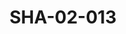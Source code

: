 ---
pid: SHA-02-013
title: SHA-02-013
language: en
original_label: 
rights: Sharhabil Ahmed
location_of_original: Sharhabil Ahmed
photographer_or_studio: 
scanned_from: photograph 12.2 by 16.4
_date: '1962'
location: Ethiopia, Addis Ababa
description: Group of men
additional_notes: 
permission_display: 'yes'
on_server: 'no'
on_website: 'no'
permalink: /photopages/en/SHA-02-013
layout: photo-page
---
